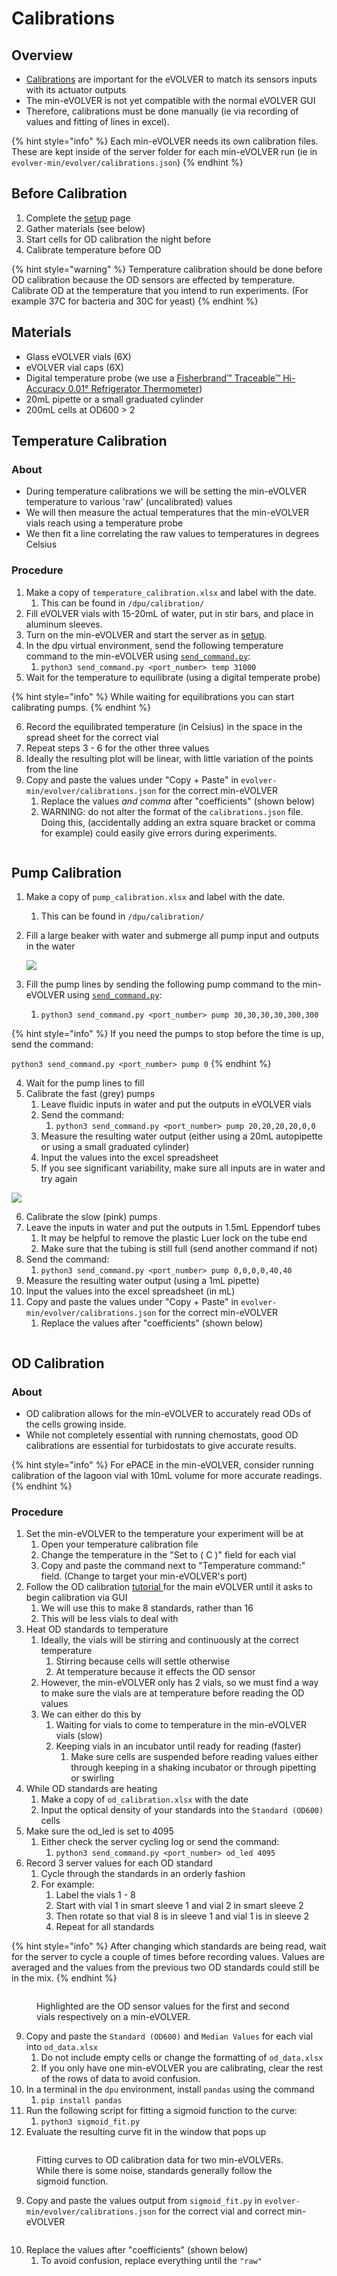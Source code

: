 # Calibrations

## Overview

* [Calibrations](../../getting-started/calibrations/) are important for the eVOLVER to match its sensors inputs with its actuator outputs
* The min-eVOLVER is not yet compatible with the normal eVOLVER GUI
* Therefore, calibrations must be done manually (ie via recording of values and fitting of lines in excel).

{% hint style="info" %}
Each min-eVOLVER needs its own calibration files. These are kept inside of the server folder for each min-eVOLVER run (ie in `evolver-min/evolver/calibrations.json`)
{% endhint %}

## Before Calibration

1. Complete the [setup](software-setup.md) page
2. Gather materials (see below)
3. Start cells for OD calibration the night before
4. Calibrate temperature before OD

{% hint style="warning" %}
Temperature calibration should be done before OD calibration because the OD sensors are effected by temperature. Calibrate OD at the temperature that you intend to run experiments. (For example 37C for bacteria and 30C for yeast)
{% endhint %}

## Materials

* Glass eVOLVER vials (6X)
* eVOLVER vial caps (6X)
* Digital temperature probe (we use a [Fisherbrand™ Traceable™ Hi-Accuracy 0.01° Refrigerator Thermometer](https://www.fishersci.com/shop/products/traceable-hi-accuracy-0-01-refrigerator-thermometer/S98174))
* 20mL pipette or a small graduated cylinder
* 200mL cells at OD600 > 2

## Temperature Calibration

### About

* During temperature calibrations we will be setting the min-eVOLVER temperature to various 'raw' (uncalibrated) values
* We will then measure the actual temperatures that the min-eVOLVER vials reach using a temperature probe
* We then fit a line correlating the raw values to temperatures in degrees Celsius&#x20;

### Procedure

1. Make a copy of `temperature_calibration.xlsx` and label with the date.
   1. This can be found in `/dpu/calibration/`
2. Fill eVOLVER vials with 15-20mL of water, put in stir bars, and place in aluminum sleeves.
3. Turn on the min-eVOLVER and start the server as in [setup](software-setup.md).
4. In the dpu virtual environment, send the following temperature command to the min-eVOLVER using [`send_command.py`](send\_command.py.md):
   1. `python3 send_command.py <port_number> temp 31000`
5. Wait for the temperature to equilibrate (using a digital temperate probe)

{% hint style="info" %}
While waiting for equilibrations you can start calibrating pumps.
{% endhint %}

6. Record the equilibrated temperature (in Celsius) in the space in the spread sheet for the correct vial
7. Repeat steps 3 - 6 for the other three values
8. Ideally the resulting plot will be linear, with little variation of the points from the line
9. Copy and paste the values under "Copy + Paste" in `evolver-min/evolver/calibrations.json` for the correct min-eVOLVER
   1. Replace the values _and comma_ after "coefficients" (shown below)
   2. WARNING: do not alter the format of the `calibrations.json` file. Doing this, (accidentally adding an extra square bracket or comma for example) could easily give errors during experiments.

<figure><img src="../../.gitbook/assets/image (12) (1).png" alt=""><figcaption></figcaption></figure>

## Pump Calibration

1. Make a copy of `pump_calibration.xlsx` and label with the date.
   1. This can be found in `/dpu/calibration/`
2.  Fill a large beaker with water and submerge all pump input and outputs in the water

    ![](../../.gitbook/assets/PXL\_20220728\_164925874.jpg)
3. Fill the pump lines by sending the following pump command to the min-eVOLVER using [`send_command.py`](send\_command.py.md):
   1. `python3 send_command.py <port_number> pump 30,30,30,30,300,300`

{% hint style="info" %}
If you need the pumps to stop before the time is up, send the command:

`python3 send_command.py <port_number> pump 0`
{% endhint %}

4. Wait for the pump lines to fill
5. Calibrate the fast (grey) pumps
   1. Leave fluidic inputs in water and put the outputs in eVOLVER vials
   2. Send the command:
      1. `python3 send_command.py <port_number> pump 20,20,20,20,0,0`
   3. Measure the resulting water output (either using a 20mL autopipette or using a small graduated cylinder)
   4. Input the values into the excel spreadsheet
   5. If you see significant variability, make sure all inputs are in water and try again

![](<../../.gitbook/assets/image (10) (2).png>)

6. Calibrate the slow (pink) pumps
7. Leave the inputs in water and put the outputs in 1.5mL Eppendorf tubes
   1. It may be helpful to remove the plastic Luer lock on the tube end
   2. Make sure that the tubing is still full (send another command if not)
8. Send the command:
   1. `python3 send_command.py <port_number> pump 0,0,0,0,40,40`
9. Measure the resulting water output (using a 1mL pipette)
10. Input the values into the excel spreadsheet (in mL)
11. Copy and paste the values under "Copy + Paste" in `evolver-min/evolver/calibrations.json` for the correct min-eVOLVER
    1. Replace the values after "coefficients" (shown below)

<figure><img src="../../.gitbook/assets/image (9) (1).png" alt=""><figcaption></figcaption></figure>

## OD Calibration

### About

* OD calibration allows for the min-eVOLVER to accurately read ODs of the cells growing inside.
* While not completely essential with running chemostats, good OD calibrations are essential for turbidostats to give accurate results.

{% hint style="info" %}
For ePACE in the min-eVOLVER, consider running calibration of the lagoon vial with 10mL volume for more accurate readings.&#x20;
{% endhint %}

### Procedure

1. Set the min-eVOLVER to the temperature your experiment will be at
   1. Open your temperature calibration file
   2. Change the temperature in the "Set to ( C )" field for each vial
   3. Copy and paste the command next to "Temperature command:" field. (Change to target your min-eVOLVER's port)&#x20;
2. Follow the OD calibration [tutorial ](../../getting-started/calibrations/optical-density-calibration.md)for the main eVOLVER until it asks to begin calibration via GUI
   1. We will use this to make 8 standards, rather than 16
   2. This will be less vials to deal with
3. Heat OD standards to temperature
   1. Ideally, the vials will be stirring and continuously at the correct temperature
      1. Stirring because cells will settle otherwise
      2. At temperature because it effects the OD sensor
   2. However, the min-eVOLVER only has 2 vials, so we must find a way to make sure the vials are at temperature before reading the OD values
   3. We can either do this by
      1. Waiting for vials to come to temperature in the min-eVOLVER vials (slow)
      2. Keeping vials in an incubator until ready for reading (faster)
         1. Make sure cells are suspended before reading values either through keeping in a shaking incubator or through pipetting or swirling
4. While OD standards are heating
   1. Make a copy of `od_calibration.xlsx` with the date
   2. Input the optical density of your standards into the `Standard (OD600)` cells
5. Make sure the od\_led is set to 4095
   1. Either check the server cycling log or send the command:
      1. `python3 send_command.py <port_number> od_led 4095`
6. Record 3 server values for each OD standard
   1. Cycle through the standards in an orderly fashion
   2. For example:
      1. Label the vials 1 - 8
      2. Start with vial 1 in smart sleeve 1 and vial 2 in smart sleeve 2
      3. Then rotate so that vial 8 is in sleeve 1 and vial 1 is in sleeve 2
      4. Repeat for all standards

{% hint style="info" %}
After changing which standards are being read, wait for the server to cycle a couple of times before recording values. Values are averaged and the values from the previous two OD standards could still be in the mix.
{% endhint %}

<figure><img src="../../.gitbook/assets/image (17) (1).png" alt=""><figcaption><p>Highlighted are the OD sensor values for the first and second vials respectively on a min-eVOLVER.</p></figcaption></figure>

9. Copy and paste the `Standard (OD600)` and `Median Values` for each vial into `od_data.xlsx`
   1. Do not include empty cells or change the formatting of `od_data.xlsx`&#x20;
   2. If you only have one min-eVOLVER you are calibrating, clear the rest of the rows of data to avoid confusion.
10. In a terminal in the `dpu` environment, install `pandas` using the command
    1. `pip install pandas`
11. Run the following script for fitting a sigmoid function to the curve:
    1. `python3 sigmoid_fit.py`
12. Evaluate the resulting curve fit in the window that pops up

<figure><img src="../../.gitbook/assets/image (2) (2) (1).png" alt=""><figcaption><p>Fitting curves to OD calibration data for two min-eVOLVERs. While there is some noise, standards generally follow the sigmoid function.</p></figcaption></figure>

9. Copy and paste the values output from `sigmoid_fit.py` in `evolver-min/evolver/calibrations.json` for the correct vial and correct min-eVOLVER

<figure><img src="../../.gitbook/assets/image (15) (1).png" alt=""><figcaption></figcaption></figure>

10. Replace the values after "coefficients" (shown below)
    1. To avoid confusion, replace everything until the `"raw"`&#x20;

<figure><img src="../../.gitbook/assets/image (11) (1).png" alt=""><figcaption></figcaption></figure>
